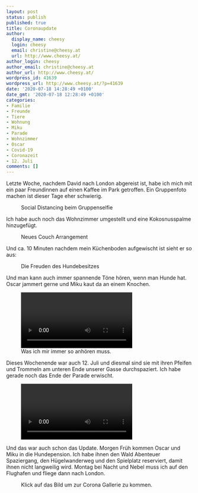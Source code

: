 ```yaml
---
layout: post
status: publish
published: true
title: Coronaupdate
author:
  display_name: cheesy
  login: cheesy
  email: christine@cheesy.at
  url: http://www.cheesy.at/
author_login: cheesy
author_email: christine@cheesy.at
author_url: http://www.cheesy.at/
wordpress_id: 41639
wordpress_url: http://www.cheesy.at/?p=41639
date: '2020-07-18 14:28:49 +0100'
date_gmt: '2020-07-18 12:28:49 +0100'
categories:
- Familie
- Freunde
- Tiere
- Wohnung
- Miku
- Parade
- Wohnzimmer
- Oscar
- Covid-19
- Coronazeit
- 12. Juli
comments: []
---
```

<!-- wp:paragraph -->
Letzte Woche, nachdem David nach London abgereist ist, habe ich mich mit ein paar Freundinnen auf einen Kaffee im Park getroffen. Ein Gruppenfoto machen ist dieser Tage eher schwierig.
<!-- /wp:paragraph -->
<!-- wp:image {"id":41628} -->
<figure class="wp-block-image"><img src="{% link _fotos/leben-in-belfast/2020-2/covid-19/Coronazeit-109.jpg %}" alt="" class="wp-image-41628"><br>
<figcaption>Social Distancing beim Gruppenselfie</figcaption>
</figure>
<!-- /wp:image -->
<!-- wp:paragraph -->
Ich habe auch noch das Wohnzimmer umgestellt und eine Kokosnusspalme hinzugefügt.
<!-- /wp:paragraph -->
<!-- wp:image {"id":41633} -->
<figure class="wp-block-image"><img src="{% link _fotos/leben-in-belfast/2020-2/covid-19/Coronazeit-114.jpg %}" alt="" class="wp-image-41633"><br>
<figcaption>Neues Couch Arrangement</figcaption>
</figure>
<!-- /wp:image -->
<!-- wp:paragraph -->
Und ca. 10 Minuten nachdem mein Küchenboden aufgewischt ist sieht er so aus:
<!-- /wp:paragraph -->
<!-- wp:image {"id":41635} -->
<figure class="wp-block-image"><img src="{% link _fotos/leben-in-belfast/2020-2/covid-19/Coronazeit-116.jpg %}" alt="" class="wp-image-41635"><br>
<figcaption>Die Freuden des Hundebesitzes</figcaption>
</figure>
<!-- /wp:image -->
<!-- wp:paragraph -->
Und man kann auch immer spannende Töne hören, wenn man Hunde hat. Oscar jammert gerne und Miku kaut da an einem Knochen.
<!-- /wp:paragraph -->
<!-- wp:video -->
<figure class="wp-block-video"><video controls src="http://www.cheesy.at/download/Videos/Hundetoene.mp4"></video><br>
<figcaption>Was ich mir immer so anhören muss.</figcaption>
</figure>
<!-- /wp:video -->
<!-- wp:paragraph -->
Dieses Wochenende war auch 12. Juli und diesmal sind sie mit ihren Pfeifen und Trommeln am unteren Ende unserer Gasse durchspaziert. Ich habe gerade noch das Ende der Parade erwischt.
<!-- /wp:paragraph -->
<!-- wp:video -->
<figure class="wp-block-video"><video controls src="http://www.cheesy.at/download/Videos/Pfeifen.mp4"></video></figure>
<!-- /wp:video -->
<!-- wp:paragraph -->
Und das war auch schon das Update. Morgen Früh kommen Oscar und Miku in die Hundepension. Ich habe ihnen den Wald Abenteuer Spaziergang, den Hügelwanderweg und den Spielplatz reserviert, damit ihnen nicht langweilig wird.
<!-- /wp:paragraph -->
<!-- wp:paragraph -->
Montag bei Nacht und Nebel muss ich auf den Flughafen und fliege dann nach London.
<!-- /wp:paragraph -->
<!-- wp:image {"id":41629,"linkDestination":"custom"} -->
<figure class="wp-block-image"><a href="{% link _fotos/leben-in-belfast/2020-2/covid-19/index.md %}"><img src="{% link _fotos/leben-in-belfast/2020-2/covid-19/Coronazeit-110.jpg %}" alt="" class="wp-image-41629"></a><br>
<figcaption>Klick auf das Bild um zur Corona Gallerie zu kommen.</figcaption>
</figure>
<!-- /wp:image -->
